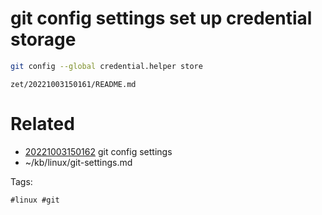 # git config settings set up credential storage
```bash
git config --global credential.helper store
```

` zet/20221003150161/README.md `

# Related

- [20221003150162](/zet/20221003150162/README.md) git config settings
- ~/kb/linux/git-settings.md

Tags:

    #linux #git 
